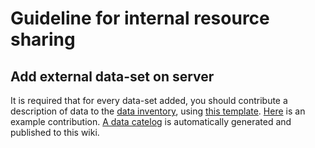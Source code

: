 # Guideline for internal resource sharing

## Add external data-set on server

It is required that for every data-set added, you should contribute a description of data to the [data inventory](https://github.com/xinhe-lab/lab-wiki/tree/master/public/project_resource/data), using [this template](https://github.com/xinhe-lab/lab-wiki/blob/master/public/project_resource/data/TEMPLATE.md). [Here](https://github.com/gaow/lab-wiki/blob/master/public/project_resource/data/GIANT_Height_GWAS.md) is an example contribution. [A data catelog](data) is automatically generated and published to this wiki.
